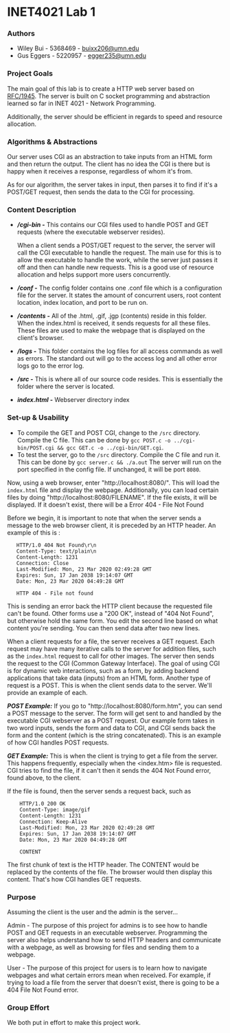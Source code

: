 # INET4021 Lab 1

### Authors
- Wiley Bui - 5368469 - buixx206@umn.edu
- Gus Eggers - 5220957 - egger235@umn.edu

### Project Goals
The main goal of this lab is to create a HTTP web server based on [RFC/1945](https://tools.ietf.org/html/rfc1945). The server is built on C socket programming and abstraction learned so far in INET 4021 - Network Programming. 

Additionally, the server should be efficient in regards to speed and resource allocation. 

### Algorithms & Abstractions
Our server uses CGI as an abstraction to take inputs from an HTML form and then return the output. The client has no idea the CGI is there but is happy when it receives a response, regardless of whom it's from. 

As for our algorithm, the server takes in input, then parses it to find if it's a POST/GET request, then sends the data to the CGI for processing.

### Content Description
- __*/cgi-bin -*__ This contains our CGI files used to handle POST and GET requests (where the executable webserver resides).

    When a client sends a POST/GET request to the server, the server will call the CGI executable to handle the request. The main use for this is to allow the executable to handle the work, while the server just passes it off and then can handle new requests. This is a good use of resource allocation and helps support more users concurrently.

- __*/conf -*__ The config folder contains one .conf file which is a configuration file for the server. It states the amount of concurrent users, root content location, index location, and port to be run on.

- __*/contents -*__ All of the .html, .gif, .jgp (contents) reside in this folder. When the index.html is received, it sends requests for all these files. These files are used to make the webpage that is displayed on the client's browser. 

- __*/logs -*__ This folder contains the log files for all access commands as well as errors. The standard out will go to the access log and all other error logs go to the error log.

- __*/src -*__ This is where all of our source code resides. This is essentially the folder where the server is located.

- __*index.html -*__ Webserver directory index

### Set-up & Usability
- To compile the GET and POST CGI, change to the `/src` directory. Compile the C file. This can be done by `gcc POST.c -o ../cgi-bin/POST.cgi && gcc GET.c -o ../cgi-bin/GET.cgi`.
- To test the server, go to the `/src` directory. Compile the C file and run it. This can be done by `gcc server.c && ./a.out`
The server will run on the port specified in the config file. If unchanged, it will be port `8080`. 

Now, using a web browser, enter "http://localhost:8080/". This will load the `index.html` file and display the webpage.
Additionally, you can load certain files by doing "http://localhost:8080/FILENAME". If the file exists, it will be displayed. 
If it doesn't exist, there will be a Error 404 - File Not Found

Before we begin, it is important to note that when the server sends a message to the web browser client, it is preceded by an HTTP header. An example of this is :

```
   HTTP/1.0 404 Not Found\r\n
   Content-Type: text/plain\n
   Content-Length: 1231
   Connection: Close
   Last-Modified: Mon, 23 Mar 2020 02:49:28 GMT
   Expires: Sun, 17 Jan 2038 19:14:07 GMT
   Date: Mon, 23 Mar 2020 04:49:28 GMT   
   
   HTTP 404 - File not found
```

This is sending an error back the HTTP client because the requested file can't be found. Other forms use a "200 OK", instead of "404 Not Found", but otherwise hold the same form. You edit the second line based on what content you're sending. You can then send data after two new lines.

When a client requests for a file, the server receives a GET request. Each request may have many iterative calls to the server for addition files, such as the `index.html` request to call for other images. The server then sends the request to the CGI (Common Gateway Interface). The goal of using CGI is for dynamic web interactions, such as a form, by adding backend applications that take data (inputs) from an HTML form. Another type of request is a POST. This is when the client sends data to the server. We'll provide an example of each.

__*POST Example:*__
If you go to "http://localhost:8080/form.htm", you can send a POST message to the server. The form will get sent to and handled by the executable CGI webserver as a POST request. Our example form takes in two word inputs, sends the form and data to CGI, and CGI sends back the form and the content (which is the string concatenated). This is an example of how CGI handles POST requests.

__*GET Example:*__
This is when the client is trying to get a file from the server. This happens frequently, especially when the <index.htm> file is requested. CGI tries to find the file, if it can't then it sends the 404 Not Found error, found above, to the client.

If the file is found, then the server sends a request back, such as
```
    HTTP/1.0 200 OK
    Content-Type: image/gif
    Content-Length: 1231 
    Connection: Keep-Alive
    Last-Modified: Mon, 23 Mar 2020 02:49:28 GMT
    Expires: Sun, 17 Jan 2038 19:14:07 GMT
    Date: Mon, 23 Mar 2020 04:49:28 GMT
   
    CONTENT
```

The first chunk of text is the HTTP header. The CONTENT would be replaced by the contents of the file. The browser would then display this content. That's how CGI handles GET requests.

### Purpose
Assuming the client is the user and the admin is the server...

Admin - The purpose of this project for admins is to see how to handle POST and GET requests in an executable webserver. Programming the server also helps understand how to send HTTP headers and communicate with a webpage, as well as browsing for files and sending them to a webpage. 

User - The purpose of this project for users is to learn how to navigate webpages and what certain errors mean when received. For example, if trying to load a file from the server that doesn't exist, there is going to be a 404 File Not Found error.

### Group Effort
We both put in effort to make this project work. 